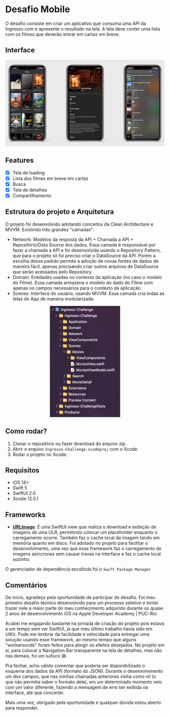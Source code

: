# Desafio Mobile

O desafio consiste em criar um aplicativo que consuma uma API da Ingresso.com e apresente o resultado na tela.
A tela deve conter uma lista com os filmes que deverão entrar em cartaz em breve.


## Interface

![inteface](Images/demo.png)

## Features

- [x] Tela de loading
- [x] Lista dos filmes em breve em cartaz
- [x] Busca
- [x] Tela de detalhes
- [x] Compartilhamento

## Estrutura do projeto e Arquitetura
O projeto foi desenvolvido adotando conceitos da Clean Architecture e MVVM. Existindo três grandes "camadas":
- Network: Modelos da resposta da API + Chamada a API + Repositório/Data Source dos dados. Essa camada é responsável por fazer a chamada a API e foi desenvolvida usando o Repository Pattern, que para o projeto só foi preciso criar o DataSource da API. Porém a escolha desse padrão permite a adoção de novas fontes de dados de maneira fácil, apenas precisando criar outros arquivos de DataSource que serão acessados pelo Repository.
- Domain: Entidades usadas no contexto da aplicação (no caso o modelo do Filme). Essa camada armazena o modelo do dado do Filme com apenas os campos necessários para o contexto da aplicação.
- Scenes: Interface do usuário, usando MVVM. Essa camada cria todas as telas do App de maneira modularizada.

<p align="center">
  <img src="Images/arquitetura.png" height="350" title="Tela de Filmes em breve, topo">
</p>

## Como rodar?
1. Clonar o repositório ou fazer download do arquivo zip.
2. Abrir o arquivo `Ingresso-Challenge.xcodeproj` com o Xcode.
3. Rodar o projeto no Xcode.

## Requisitos
- iOS 14+
- Swift 5
- SwiftUI 2.0
- Xcode 12.5.1

## Frameworks

- [**URLImage**](https://github.com/dmytro-anokhin/url-image): É uma SwiftUI view que realiza o download e exibição de imagens de uma ULR, permitindo colocar um placeholder enquanto o carregamento ocorre. Também faz o cache local da imagem tando em memória quanto em disco. Foi adotado no projeto para facilitar o desenvolvimento, uma vez que esse framework faz o carregamento de imagens asincronas sem causar travas na interface e faz o cache local sozinho.

O gerenciador de dependência escolhido foi o `Swift Package Manager`

## Comentários
De inicio, agradeço pela oportunidade de participar do desafio. Foi meu primeiro desafio técnico desenvolvido para um processo seletivo e tentei trazer nele a maior parte do meu conhecimento adquirido durante os quase 2 anos de desenvolvimento iOS na Apple Developer Academy | PUC-Rio.

Acabei me engajando bastante na jornada de criação do projeto pois estava a um tempo sem ver SwiftUI, já que meu último trabalho havia sido em UIKit. Pude me lembrar da facilidade e velocidade para entregar uma solução usando esse framework, ao mesmo tempo que alguns "workarounds" foram feitos para atingir os efeitos desejados. No projeto em si, para colocar a Navigation Bar transparente na tela de detalhes, mas não nas demais, foi um sufuco 😅.

Pra fechar, acho válido comentar que poderia ser disponibilizado o esquema dos dados da API (formato do JSON). Durante o desenvolvimento um dos campos, que nas minhas chamadas anteriores vinha como nil (o que não permitia saber o formato dele), em um determinado momento veio com um valor diferente, fazendo a mensagem de erro ser exibida na interface, até que concertei.

Mais uma vez, obrigado pela oportunidade e qualquer dúvida estou aberto para responder.
